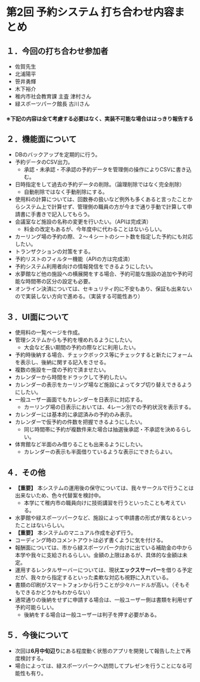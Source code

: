 # 第2回 予約システム 打ち合わせ内容まとめ

## １．今回の打ち合わせ参加者
- 佐賀先生
- 北浦陽平
- 笹井勇輝
- 木下裕介
- 稚内市社会教育課 主査 津村さん
- 緑スポーツパーク館長 古川さん

#### ※下記の内容は全て考慮する必要はなく、実装不可能な場合ははっきり報告する

## ２．機能面について
- DBのバックアップを定期的に行う。
- 予約データのCSV出力。
  - 承認・未承認・不承認の予約データを管理側の操作によりCSVに書き込む。
- 日時指定をして過去の予約データの削除。（論理削除ではなく完全削除）
  - 自動削除ではなく手動削除にする。
- 使用料の計算については、回数券の扱いなど例外も多くあると言ったことからシステム上で計算せず、管理側の職員の方が今まで通り手動で計算して申請書に手書きで記入してもらう。
- 会議室など施設の名称の変更を行いたい。（APIは完成済）
  - 料金の改定もあるが、今年度中に代わることはないらしい。
- カーリング場の予約の際、２～４シートのシート数を指定した予約にも対応したい。
- トランザクションの対策をする。
- 予約リストのフィルター機能（APIの方は完成済）
- 予約システム利用者向けの情報発信をできるようにしたい。
- 水夢館など他の施設への横展開をする場合、予約可能な施設の追加や予約可能な時間帯の区分の設定も必要。
- オンライン決済については、セキュリティ的に不安もあり、保証も出来ないので実装しない方向で進める。（実装する可能性あり）

<div style="page-break-before:always"></div>

## ３．UI面について
- 使用料の一覧ページを作成。
- 管理システムからも予約を埋めれるようにしたい。
  - 大会など長い期間の予約の際などに利用したい。
- 予約時後納する場合、チェックボックス等にチェックすると新たにフォームを表示し、後納に関する記入をさせる。
- 複数の施設を一度の予約で済ませたい。
- カレンダーから時間をドラックして予約したい。
- カレンダーの表示をカーリング場など施設によってタブ切り替えできるようにしたい。
- 一般ユーザー画面でもカレンダーを日表示に対応する。
  - カーリング場の日表示においては、4レーン別での予約状況を表示する。
- カレンダーには基本的に承認済みの予約のみ表示。
- カレンダーで仮予約の件数を把握できるようにしたい。
  - 同じ時間帯に予約が複数件来た場合は抽選後承認・不承認を決めるらしい。
- 体育館など半面のみ借りることも出来るようにしたい。
  - カレンダーの表示も半面借りているような表示にできたらよい。

## ４．その他
- **【重要】** 本システムの運用後の保守については、我々サークルで行うことは出来ないため、色々代替案を検討中。
  - 本学にて稚内市の職員向けに技術講習を行うといったことも考えている。
- 水夢館や緑スポーツパークなど、施設によって申請書の形式が異なるといったことはないらしい。
- **【重要】** 本システムのマニュアル作成を必ず行う。
- コーディング時のコメントアウトは必ず書くように気を付ける。
- 報酬面については、市から緑スポーツパーク向けに出ている補助金の中から本学や我々に支給されるらしい。金額の上限はあるが、具体的な金額は未定。
- 運用するレンタルサーバーについては、現状**エックスサーバー**を借りる予定だが、我々から指定するといった柔軟な対応も視野に入れている。
- 書類の印刷がスマートフォンから行うことが少々ハードルが高い。（そもそもできるかどうかもわからない）
- 通常通りの後納をせずに申請する場合は、一般ユーザー側は書類を利用せず予約可能らしい。
  - 後納をする場合は一般ユーザーは判子を押す必要がある。

## ５．今後について
- 次回は**6月中旬辺り**にある程度動く状態のアプリを開発して報告した上で再度検討する。
- 場合によっては、緑スポーツパークへ訪問してプレゼンを行うことになる可能性も有り。

